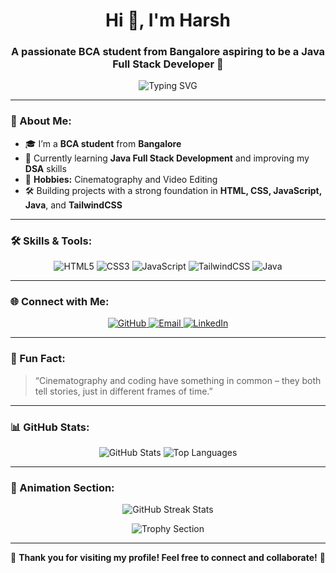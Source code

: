 <h1 align="center">Hi 👋, I'm Harsh</h1>
<h3 align="center">A passionate BCA student from Bangalore aspiring to be a Java Full Stack Developer 🚀</h3>

<p align="center">
  <img src="https://readme-typing-svg.demolab.com?font=Fira+Code&size=24&pause=1000&center=true&vCenter=true&width=435&lines=Full-Stack+Developer+in+the+Making;Exploring+the+World+of+Java;Building+Projects+with+DSA+Mindset;Passionate+Cinematographer+%26+Editor!" alt="Typing SVG" />
</p>

---

### 🌟 About Me:
- 🎓 I’m a **BCA student** from **Bangalore**  
- 🌱 Currently learning **Java Full Stack Development** and improving my **DSA** skills  
- 🎥 **Hobbies:** Cinematography and Video Editing  
- 🛠️ Building projects with a strong foundation in **HTML, CSS, JavaScript, Java**, and **TailwindCSS**

---

### 🛠️ Skills & Tools:

<p align="center">
  <img src="https://img.shields.io/badge/HTML5-%23E34F26.svg?style=for-the-badge&logo=html5&logoColor=white" alt="HTML5" />
  <img src="https://img.shields.io/badge/CSS3-%231572B6.svg?style=for-the-badge&logo=css3&logoColor=white" alt="CSS3" />
  <img src="https://img.shields.io/badge/JavaScript-%23F7DF1E.svg?style=for-the-badge&logo=javascript&logoColor=black" alt="JavaScript" />
  <img src="https://img.shields.io/badge/TailwindCSS-%2338B2AC.svg?style=for-the-badge&logo=tailwind-css&logoColor=white" alt="TailwindCSS" />
  <img src="https://img.shields.io/badge/Java-%23007396.svg?style=for-the-badge&logo=java&logoColor=white" alt="Java" />
</p>

---

### 🌐 Connect with Me:

<p align="center">
  <a href="https://github.com/rootinj" target="_blank">
    <img src="https://img.shields.io/badge/GitHub-%2312100E.svg?style=for-the-badge&logo=github&logoColor=white" alt="GitHub" />
  </a>
  <a href="mailto:singhharshvardhan765@gmail.com" target="_blank">
    <img src="https://img.shields.io/badge/Email-D14836.svg?style=for-the-badge&logo=gmail&logoColor=white" alt="Email" />
  </a>
  <a href="https://www.linkedin.com/in/harsh-vardhan-singh24/" target="_blank">
    <img src="https://img.shields.io/badge/LinkedIn-%230077B5.svg?style=for-the-badge&logo=linkedin&logoColor=white" alt="LinkedIn" />
  </a>
</p>

---

### 🎥 Fun Fact:
> “Cinematography and coding have something in common – they both tell stories, just in different frames of time.”

---

### 📊 GitHub Stats:

<p align="center">
  <img src="https://github-readme-stats.vercel.app/api?username=rootinj&show_icons=true&theme=radical" alt="GitHub Stats" />
  <img src="https://github-readme-stats.vercel.app/api/top-langs/?username=rootinj&layout=compact&theme=radical" alt="Top Languages" />
</p>

---

### 🚀 Animation Section:

<p align="center">
  <img src="https://github-readme-streak-stats.herokuapp.com/?user=rootinj&theme=radical&hide_border=true" alt="GitHub Streak Stats" />
</p>

<p align="center">
  <img src="https://github-profile-trophy.vercel.app/?username=rootinj&theme=radical&margin-w=15&margin-h=15" alt="Trophy Section" />
</p>

---

🌟 **Thank you for visiting my profile! Feel free to connect and collaborate!** 🌟
